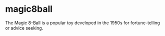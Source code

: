 # magic8ball
The Magic 8-Ball is a popular toy developed in the 1950s for fortune-telling or advice seeking.

